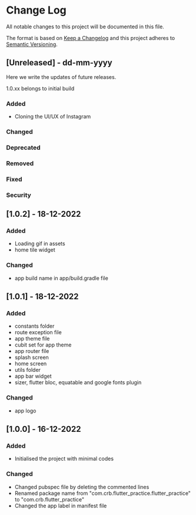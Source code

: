 # Change Log
All notable changes to this project will be documented in this file.

The format is based on [Keep a Changelog](http://keepachangelog.com/)
and this project adheres to [Semantic Versioning](http://semver.org/).

## [Unreleased] - dd-mm-yyyy
Here we write the updates of future releases.

1.0.xx belongs to initial build

### Added
- Cloning the UI/UX of Instagram

### Changed

### Deprecated

### Removed

### Fixed

### Security


## [1.0.2] - 18-12-2022

### Added
- Loading gif in assets
- home tile widget

### Changed
- app build name in app/build.gradle file


## [1.0.1] - 18-12-2022

### Added
- constants folder
- route exception file
- app theme file
- cubit set for app theme
- app router file
- splash screen
- home screen
- utils folder
- app bar widget
- sizer, flutter bloc, equatable and google fonts plugin

### Changed
- app logo


## [1.0.0] - 16-12-2022

### Added
- Initialised the project with minimal codes

### Changed
- Changed pubspec file by deleting the commented lines
- Renamed package name from "com.crb.flutter_practice.flutter_practice" to "com.crb.flutter_practice"
- Changed the app label in manifest file